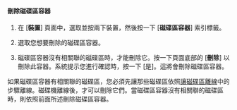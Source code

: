 
#### 刪除磁碟區容器

1. 在 [**裝置**] 頁面中，選取並按兩下裝置，然後按一下 [**磁碟區容器**] 索引標籤。

2. 選取您想要刪除的磁碟區容器。

3. 磁碟區容器沒有相關聯的磁碟區時，才能刪除它。按一下頁面底部的 [**刪除**] 以刪除此容器。系統提示您進行確認時，按一下 [是]。這將會刪除磁碟區容器。

如果磁碟區容器有相關聯的磁碟區，您必須先讓那些磁碟區依照[讓磁碟區離線](../articles/storsimple/storsimple-manage-volumes.md#take-a-volume-offline)中的步驟離線。磁碟機離線後，才可以刪除它們。當磁碟區容器沒有相關聯的磁碟區時，則依照前面所述刪除磁碟區容器。

<!---HONumber=July15_HO2-->